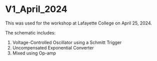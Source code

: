 # V1_April_2024
This was used for the workshop at Lafayette College on April 25, 2024.

The schematic includes:

1) Voltage-Controlled Oscillator using a Schmitt Trigger
2) Uncompensated Exponential Converter
3) Mixed using Op-amp
